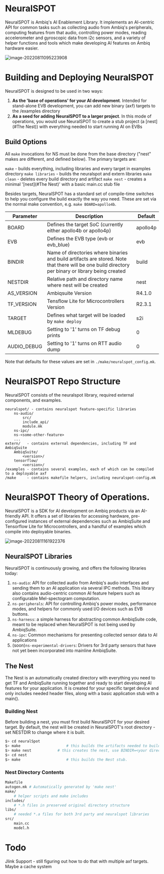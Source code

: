 # NeuralSPOT
NeuralSPOT is Ambiq's AI Enablement Library. It implements an AI-centric API for common tasks such as collecting audio from Ambiq's peripherals, computing features from that audio, controlling power modes, reading accelerometer and gyroscopic data from i2c sensors, and a variety of helper functions and tools which make developing AI features on Ambiq hardware easier.

![image-20220811095223908](/Users/carlosmorales/AmbiqDev/neuralSPOT/docs/image-20220811095223908.png)



# Building and Deploying NeuralSPOT

NeuralSPOT is designed to be used in two ways:
1. **As the 'base of operations' for your AI development**. Intended for stand-alone EVB development, you can add new binary (axf) targets to the /examples directory
2. **As a seed for adding NeuralSPOT to a larger project**. In this mode of operations, you would use NeuralSPOT to create a stub project (a [nest](#The Nest)) with everything needed to start running AI on EVBs

## Build Options
All `make` invocations for NS must be done from the base directory ("nest" makes are different, and defined below). The primary targets are:

`make` - builds everything, including libraries and every target in examples directory
`make libraries` - builds the neuralspot and extern libraries
`make clean` - deletes every build directory and artifact
`make nest` - creates a minimal '[nest](#The Nest)' with a basic main.cc stub file

Besides targets, NeuralSPOT has a standard set of compile-time switches to help you configure the build exactly the way you need. These are set via the normal make convention, e.g. `make BOARD=apollo4b`.

| Parameter | Description | Default |
| --------- | ----------- | ------- |
| BOARD | Defines the target SoC (currently either apollo4b or apollo4p) | apollo4p |
| EVB | Defines the EVB type (evb or evb_blue) | evb |
| BINDIR | Name of directories where binaries and build artifacts are stored. Note that there will be one build directory per binary or library being created | build |
| NESTDIR | Relative path and directory name where nest will be created | nest |
| AS_VERSION | Ambiqsuite Version | R4.1.0 |
| TF_VERSION | Tensflow Lite for Microcontrollers Version | R2.3.1 |
| TARGET | Defines what target will be loaded by `make deploy` | s2i |
| MLDEBUG | Setting to '1' turns on TF debug prints | 0 |
| AUDIO_DEBUG | Setting to '1' turns on RTT audio dump | 0 |

Note that defaults for these values are set in `./make/neuralspot_config.mk`.

# NeuralSPOT Repo Structure

NeuralSPOT consists of the neuralspot library, required external components, and examples. 

```/neuralspot - contains all code for NeuralSPOT libraries
neuralspot/ - contains neuralspot feature-specific libraries
	ns-audio/
		src/
		include_api/
		module.mk
	ns-ipc/
	ns-<some-other-feature>
	...
extern/   - contains external dependencies, including TF and AmbiqSuite
	AmbiqSuite/
		<version>/
	tensorflow/
		<version>/
/examples - contains several examples, each of which can be compiled to a deployable axf
/make     - contains makefile helpers, including neuralspot-config.mk
```



# NeuralSPOT Theory of Operations.

NeuralSPOT is a SDK for AI development on Ambiq products via an AI-friendly API. It offers a set of libraries for accessing hardware, pre-configured instances of external dependencies such as AmbiqSuite and Tensorflow Lite for Microcontrollers, and a handful of examples which compile into deployable binaries.

![image-20220811161922376](/Users/carlosmorales/AmbiqDev/neuralSPOT/docs/image-20220811161922376.png)



## NeuralSPOT Libraries

NeuralSPOT is continuously growing, and offers the following libraries today:

1. `ns-audio`: API for collected audio from Ambiq's audio interfaces and sending them to an AI application via several IPC methods. This library also contains audio-centric common AI feature helpers such as configurable Mel-spectogram computation.
2. `ns-peripherals`: API for controlling Ambiq's power modes, performance modes, and helpers for commonly used I/O devices such as EVB buttons.
3. `ns-harness`: a simple harness for abstracting common AmbiqSuite code, meant to be replaced when NeuralSPOT is not being used by AmbiqSuite.
4. `ns-ipc`: Common mechanisms for presenting collected sensor data to AI applications
5. (soon)`ns-experimental-drivers`: Drivers for 3rd party sensors that have not yet been incorporated into mainline AmbiqSuite.

## The Nest

The Nest is an automatically created directory with everything you need to get TF and AmbiqSuite running together and ready to start developing AI features for your application. It is created for your specific target device and only includes needed header files, along with a basic application stub with a main().

### Building Nest

Before building a nest, you must first build NeuralSPOT for your desired target. By default, the nest will be created in NeuralSPOT's root directory - set NESTDIR to change where it is built.

```bash
$> cd neuralSpot
$> make						# this builds the artifacts needed to build the nest
$> make nest			# this creates the nest, use BINDIR=<your directory> to change where
$> cd nest
$> make 					# this builds the Nest stub. 
```

### Nest Directory Contents
```bash
Makefile
autogen.mk # Automatically generated by 'make nest'
make/
	# helper scripts and make includes
includes/
	# *.h files in preserved original directory structure
libs/
	# needed *.a files for both 3rd party and neuralspot libraries
src/
	main.cc
	model.h
```

# Todo
Jlink Support - still figuring out how to do that with multiple axf targets. Maybe a cache system